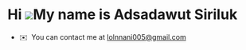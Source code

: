 Hi ![](https://user-images.githubusercontent.com/18350557/176309783-0785949b-9127-417c-8b55-ab5a4333674e.gif)My name is Adsadawut Siriluk
=========================================================================================================================================

* ✉️  You can contact me at [lolnnani005@gmail.com](mailto:lolnnani005@gmail.com)
